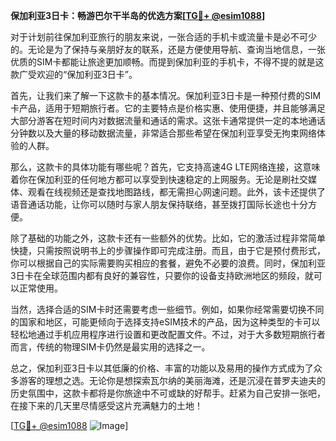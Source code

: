 **保加利亚3日卡：畅游巴尔干半岛的优选方案[[TG💪+ @esim1088](https://t.me/s/esim1088)]**

对于计划前往保加利亚旅行的朋友来说，一张合适的手机卡或流量卡是必不可少的。无论是为了保持与亲朋好友的联系，还是方便使用导航、查询当地信息，一张优质的SIM卡都能让旅途更加顺畅。而提到保加利亚的手机卡，不得不提的就是这款广受欢迎的“保加利亚3日卡”。

首先，让我们来了解一下这款卡的基本情况。保加利亚3日卡是一种预付费的SIM卡产品，适用于短期旅行者。它的主要特点是价格实惠、使用便捷，并且能够满足大部分游客在短时间内对数据流量和通话的需求。这张卡通常提供一定的本地通话分钟数以及大量的移动数据流量，非常适合那些希望在保加利亚享受无拘束网络体验的人群。

那么，这款卡的具体功能有哪些呢？首先，它支持高速4G LTE网络连接，这意味着你在保加利亚的任何地方都可以享受到快速稳定的上网服务。无论是刷社交媒体、观看在线视频还是查找地图路线，都无需担心网速问题。此外，该卡还提供了语音通话功能，让你可以随时与家人朋友保持联络，甚至拨打国际长途也十分方便。

除了基础的功能之外，这款卡还有一些额外的优势。比如，它的激活过程非常简单快捷，只需按照说明书上的步骤操作即可完成注册。而且，由于它是预付费形式，你可以根据自己的实际需要购买相应的套餐，避免不必要的浪费。同时，保加利亚3日卡在全球范围内都有良好的兼容性，只要你的设备支持欧洲地区的频段，就可以正常使用。

当然，选择合适的SIM卡时还需要考虑一些细节。例如，如果你经常需要切换不同的国家和地区，可能更倾向于选择支持eSIM技术的产品，因为这种类型的卡可以轻松地通过手机应用程序进行设置和更改配置文件。不过，对于大多数短期旅行者而言，传统的物理SIM卡仍然是最实用的选择之一。

总之，保加利亚3日卡以其低廉的价格、丰富的功能以及易用的操作方式成为了众多游客的理想之选。无论你是想探索瓦尔纳的美丽海滩，还是沉浸在普罗夫迪夫的历史氛围中，这款卡都将是你旅途中不可或缺的好帮手。赶紧为自己安排一张吧，在接下来的几天里尽情感受这片充满魅力的土地！

[[TG💪+ @esim1088](https://t.me/s/esim1088) ![Image](https://i.postimg.cc/4NQfJmqS/Snipaste-2025-05-13-00-14-12.png)]